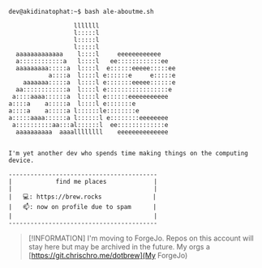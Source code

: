 ```
dev@akidinatophat:~$ bash ale-aboutme.sh

                  lllllll                     
                  l:::::l                     
                  l:::::l                     
                  l:::::l                     
  aaaaaaaaaaaaa    l::::l     eeeeeeeeeeee    
  a::::::::::::a   l::::l   ee::::::::::::ee  
  aaaaaaaaa:::::a  l::::l  e::::::eeeee:::::ee
           a::::a  l::::l e::::::e     e:::::e
    aaaaaaa:::::a  l::::l e:::::::eeeee::::::e
  aa::::::::::::a  l::::l e:::::::::::::::::e 
 a::::aaaa::::::a  l::::l e::::::eeeeeeeeeee  
a::::a    a:::::a  l::::l e:::::::e           
a::::a    a:::::a l::::::le::::::::e          
a:::::aaaa::::::a l::::::l e::::::::eeeeeeee  
 a::::::::::aa:::al::::::l  ee:::::::::::::e  
  aaaaaaaaaa  aaaallllllll    eeeeeeeeeeeeee  
                                              

I'm yet another dev who spends time making things on the computing device.

-----------------------------------------
|            find me places             |
|                                       |
|   💻: https://brew.rocks              |
|   📫: now on profile due to spam      |
|                                       |
-----------------------------------------
```
> [!INFORMATION]
> I'm moving to ForgeJo. Repos on this account will stay here but may be archived in the future. My orgs a
> [https://git.chrischro.me/dotbrew](My ForgeJo)
                                              
